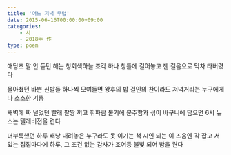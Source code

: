 ```yaml
---
title: '어느 저녁 무렵'
date: 2015-06-16T00:00:00+09:00
categories: 
    - 시
    - 2018年 作
type: poem
---
```


애당초 말 안 듣던 해는
청회색하늘 조각 하나 창틀에 걸어놓고
잰 걸음으로 막차 타버렸다

몰아쳤던 바쁜 신발들 하나씩 모여들면
왕후의 밥 걸인의 찬이라도
저녁거리는 누구에게나 소소한 기쁨

새벽에 짜 널었던 빨래
팔짱 끼고 휘파람 불기에
분주함과 섞어 바구니에 담으면
6시 뉴스는 텔레비전을 켠다

더부룩했던 하루 배낭 내려놓은 누구라도
못 이기는 척 시인 되는 이 즈음엔
각 잡고 서 있는 집집마다에
하루, 그 조건 없는 감사가
조어등 불빛 되어 밤을 켠다
